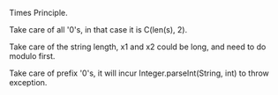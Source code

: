 
Times Principle.  

Take care of all '0's, in that case it is C(len(s), 2).

Take care of the string length, x1 and x2 could be long, and need to do modulo first.

Take care of prefix '0's, it will incur Integer.parseInt(String, int) to throw exception.
